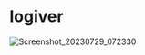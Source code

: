 # logiver

![Screenshot_20230729_072330](https://github.com/alperdbs/logiver/assets/83196451/c078bb8e-f3bb-4157-af58-bc2fcfde8268)
